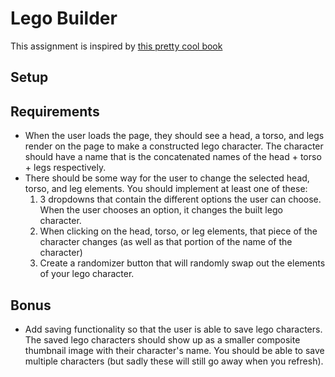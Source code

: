 # Lego Builder

This assignment is inspired by [this pretty cool book](https://www.youtube.com/watch?v=tDnDrO7neUE)

## Setup

## Requirements

- When the user loads the page, they should see a head, a torso, and legs render on the page to make a constructed lego character. The character should have a name that is the concatenated names of the head + torso + legs respectively.
- There should be some way for the user to change the selected head, torso, and leg elements. You should implement at least one of these:
  1. 3 dropdowns that contain the different options the user can choose. When the user chooses an option, it changes the built lego character. 
  1. When clicking on the head, torso, or leg elements, that piece of the character changes (as well as that portion of the name of the character)
  1. Create a randomizer button that will randomly swap out the elements of your lego character.
  
## Bonus

- Add saving functionality so that the user is able to save lego characters. The saved lego characters should show up as a smaller composite thumbnail image with their character's name. You should be able to save multiple characters (but sadly these will still go away when you refresh).
